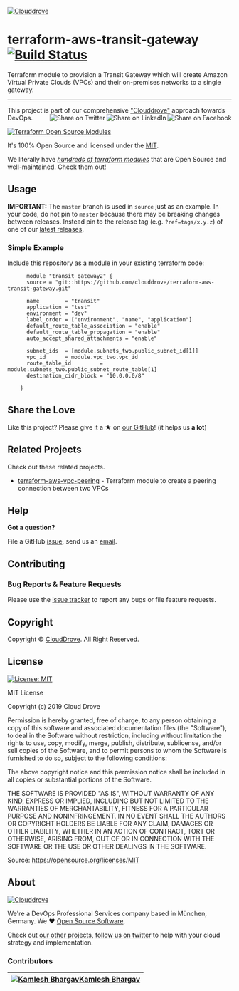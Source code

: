 <!-- This file was automatically generated by the `geine`. Make all changes to `README.yaml` and run `make readme` to rebuild this file. -->

[![Clouddrove][logo]](https://clouddrove.com)

# terraform-aws-transit-gateway [![Build Status](https://travis-ci.org/cloudposse/terraform-aws-vpc.svg?branch=master)](https://travis-ci.org/cloudposse/terraform-aws-vpc)


Terraform module to provision a Transit Gateway which will create Amazon Virtual Private Clouds (VPCs) and their on-premises networks to a single gateway.


---

This project is part of our comprehensive ["Clouddrove"](https://clouddrove.com) approach towards DevOps.
[<img align="right" title="Share on Facebook" src="https://docs.cloudposse.com/images/ionicons/social-facebook-outline-2.0.1-16x16-999999.svg" />][share_facebook]
[<img align="right" title="Share on LinkedIn" src="https://docs.cloudposse.com/images/ionicons/social-linkedin-outline-2.0.1-16x16-999999.svg" />][share_linkedin]
[<img align="right" title="Share on Twitter" src="https://docs.cloudposse.com/images/ionicons/social-twitter-outline-2.0.1-16x16-999999.svg" />][share_twitter]


[![Terraform Open Source Modules](https://docs.cloudposse.com/images/terraform-open-source-modules.svg)][terraform_modules]




It's 100% Open Source and licensed under the [MIT](LICENSE).



We literally have [*hundreds of terraform modules*][terraform_modules] that are Open Source and well-maintained. Check them out!







## Usage


**IMPORTANT:** The `master` branch is used in `source` just as an example. In your code, do not pin to `master` because there may be breaking changes between releases.
Instead pin to the release tag (e.g. `?ref=tags/x.y.z`) of one of our [latest releases](https://github.com/clouddrove/terraform-aws-transit-gateway/releases).


### Simple Example
Include this repository as a module in your existing terraform code:
```hcl
      module "transit_gateway2" {
      source = "git::https://github.com/clouddrove/terraform-aws-transit-gateway.git"

      name        = "transit"
      application = "test"
      environment = "dev"
      label_order = ["environment", "name", "application"]
      default_route_table_association = "enable"
      default_route_table_propagation = "enable"
      auto_accept_shared_attachments = "enable"

      subnet_ids  = [module.subnets_two.public_subnet_id[1]]
      vpc_id      = module.vpc_two.vpc_id
      route_table_id         = module.subnets_two.public_subnet_route_table[1]
      destination_cidr_block = "10.0.0.0/8"

    }
```









## Share the Love

Like this project? Please give it a ★ on [our GitHub](https://github.com/clouddrove/terraform-aws-transit-gateway)! (it helps us **a lot**)

## Related Projects

Check out these related projects.

- [terraform-aws-vpc-peering](https://github.com/clouddrove/terraform-aws-vpc-peering) - Terraform module to create a peering connection between two VPCs



## Help

**Got a question?**

File a GitHub [issue](https://github.com/clouddrove/terraform-aws-transit-gateway/issues), send us an [email][email].

## Contributing

### Bug Reports & Feature Requests

Please use the [issue tracker](https://github.com/clouddrove/terraform-aws-transit-gateway/issues) to report any bugs or file feature requests.


## Copyright

Copyright © [CloudDrove](https://clouddrove.com). All Right Reserved.




## License

[![License: MIT](https://img.shields.io/badge/License-MIT-yellow.svg)](https://opensource.org/licenses/MIT)

MIT License

Copyright (c) 2019 Cloud Drove

Permission is hereby granted, free of charge, to any person obtaining a copy
of this software and associated documentation files (the "Software"), to deal
in the Software without restriction, including without limitation the rights
to use, copy, modify, merge, publish, distribute, sublicense, and/or sell
copies of the Software, and to permit persons to whom the Software is
furnished to do so, subject to the following conditions:

The above copyright notice and this permission notice shall be included in all
copies or substantial portions of the Software.

THE SOFTWARE IS PROVIDED "AS IS", WITHOUT WARRANTY OF ANY KIND, EXPRESS OR
IMPLIED, INCLUDING BUT NOT LIMITED TO THE WARRANTIES OF MERCHANTABILITY,
FITNESS FOR A PARTICULAR PURPOSE AND NONINFRINGEMENT. IN NO EVENT SHALL THE
AUTHORS OR COPYRIGHT HOLDERS BE LIABLE FOR ANY CLAIM, DAMAGES OR OTHER
LIABILITY, WHETHER IN AN ACTION OF CONTRACT, TORT OR OTHERWISE, ARISING FROM,
OUT OF OR IN CONNECTION WITH THE SOFTWARE OR THE USE OR OTHER DEALINGS IN THE
SOFTWARE.

Source: <https://opensource.org/licenses/MIT>


## About

[![Clouddrove][logo]][website]

We're a DevOps Professional Services company based in München, Germany. We ❤️  [Open Source Software][we_love_open_source].

Check out [our other projects][github], [follow us on twitter][twitter] to help with your cloud strategy and implementation.



### Contributors

|  [![Kamlesh Bhargav][kamleshbhargav_avatar]][kamleshbhargav_homepage][Kamlesh Bhargav][kamleshbhargav_homepage] |
|---|

  [kamleshbhargav_homepage]: https://github.com/kamleshbhargav
  [kamleshbhargav_avatar]: https://github.com/kamleshbhargav.png?size=150



  [logo]: https://clouddrove.com/images/logo.png
  [website]: https://clouddrove.com
  [github]: https://github.com/clouddrove
  [linkedin]: https://cpco.io/linkedin
  [twitter]: https://twitter.com/clouddrove/
  [email]: https://clouddrove.com/contact-us.html
  [we_love_open_source]: https://github.com/clouddrove
  [terraform_modules]: https://github.com/clouddrove?utf8=%E2%9C%93&q=terraform-&type=&language=
  [share_twitter]: https://twitter.com/intent/tweet/?text=terraform-aws-transit-gateway&url=https://github.com/clouddrove/terraform-aws-transit-gateway
  [share_linkedin]: https://www.linkedin.com/shareArticle?mini=true&title=terraform-aws-transit-gateway&url=https://github.com/clouddrove/terraform-aws-transit-gateway
  [share_facebook]: https://facebook.com/sharer/sharer.php?u=https://github.com/clouddrove/terraform-aws-transit-gateway
